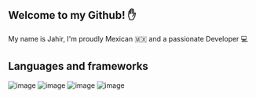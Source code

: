## Welcome to my Github! ✋

My name is Jahir, I'm proudly Mexican 🇲🇽 and a passionate Developer 💻

## Languages and frameworks
![image](https://img.shields.io/badge/Python-Avanzado-brightgreen?style=for-the-badge&logo=python&logoColor=white)
![image](https://img.shields.io/badge/Django-Avanzado-brightgreen?style=for-the-badge&logo=django&logoColor=white)
![image](https://img.shields.io/badge/DjangoRest-Medio-brightgreen?style=for-the-badge&logo=django&logoColor=white)
![image](https://img.shields.io/badge/React-Basico-yellow?style=for-the-badge&logo=react&logoColor=61DAFB)
